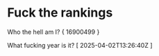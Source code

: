 # Fuck the rankings

Who the hell am I?
{ 16900499 }

What fucking year is it?
[ 2025-04-02T13:26:40Z ]
